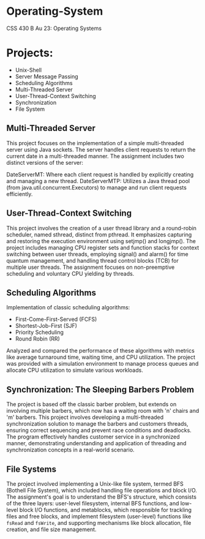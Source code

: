 # Operating-System
CSS 430 B Au 23: Operating Systems

# Projects:
- Unix-Shell
- Server Message Passing
- Scheduling Algorithms
- Multi-Threaded Server
- User-Thread-Context Switching
- Synchronization
- File System

## Multi-Threaded Server
This project focuses on the implementation of a simple multi-threaded server using Java sockets. The server handles client requests to return the current date in a multi-threaded manner. The assignment includes two distinct versions of the server:

DateServerMT: Where each client request is handled by explicitly creating and managing a new thread.
DateServerMTP: Utilizes a Java thread pool (from java.util.concurrent.Executors) to manage and run client requests efficiently.

## User-Thread-Context Switching
This project involves the creation of a user thread library and a round-robin scheduler, named sthread, distinct from pthread. It emphasizes capturing and restoring the execution environment using setjmp() and longjmp(). The project includes managing CPU register sets and function stacks for context switching between user threads, employing signal() and alarm() for time quantum management, and handling thread control blocks (TCB) for multiple user threads. The assignment focuses on non-preemptive scheduling and voluntary CPU yielding by threads.

## Scheduling Algorithms
Implementation of classic scheduling algorithms:
- First-Come-First-Served (FCFS)
- Shortest-Job-First (SJF)
- Priority Scheduling
- Round Robin (RR)

Analyzed and compared the performance of these algorithms with metrics like average turnaround time, waiting time, and CPU utilization. The project was provided with a simulation environment to manage process queues and allocate CPU utilization to simulate various workloads.

## Synchronization: The Sleeping Barbers Problem
The project is based off the classic barber problem, but extends on involving multiple barbers, which now has a waiting room with 'n' chairs and 'm' barbers. This project involves developing a multi-threaded synchronization solution to manage the barbers and customers threads, ensuring correct sequencing and prevent race conditions and deadlocks. The program effectively handles customer service in a synchronized manner, demonstrating understanding and application of threading and synchronization concepts in a real-world scenario.

## File Systems
The project involved implementing a Unix-like file system, termed BFS (Bothell File System), which included handling file operations and block I/O. The assignment's goal is to understand the BFS's structure, which consists of the three layers: user-level filesystem, internal BFS functions, and low-level block I/O functions, and metablocks, which responsible for trackling files and free blocks, and implement filesystem (user-level) functions like `fsRead` and `fsWrite`, and supporting mechanisms like block allocation, file creation, and file size management.
